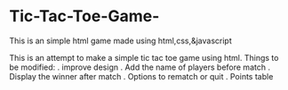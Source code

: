 # Tic-Tac-Toe-Game-
This is an simple html game made using html,css,&amp;javascript

  This is an attempt to make a simple tic tac toe game using html.
  Things to be modified:
    . improve design
    . Add the name of players before match
    . Display the winner after match
    . Options to rematch or quit
    . Points table
